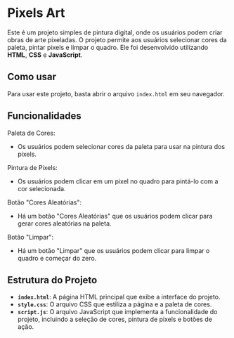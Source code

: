 # Pixels Art
Este é um projeto simples de pintura digital, onde os usuários podem criar obras de arte pixeladas. O projeto permite aos usuários selecionar cores da paleta, pintar pixels e limpar o quadro. Ele foi desenvolvido utilizando **HTML**, **CSS** e **JavaScript**.

## Como usar

Para usar este projeto, basta abrir o arquivo `index.html` em seu navegador. 

## Funcionalidades 

Paleta de Cores:
- Os usuários podem selecionar cores da paleta para usar na pintura dos pixels.

Pintura de Pixels:

- Os usuários podem clicar em um pixel no quadro para pintá-lo com a cor selecionada.

Botão "Cores Aleatórias":

- Há um botão "Cores Aleatórias" que os usuários podem clicar para gerar cores aleatórias na paleta.

Botão "Limpar":

- Há um botão "Limpar" que os usuários podem clicar para limpar o quadro e começar do zero.

## Estrutura do Projeto

- **`index.html`**: A página HTML principal que exibe a interface do projeto.
- **`style.css`**: O arquivo CSS que estiliza a página e a paleta de cores.
- **`script.js`**: O arquivo JavaScript que implementa a funcionalidade do projeto, incluindo a seleção de cores, pintura de pixels e botões de ação.
